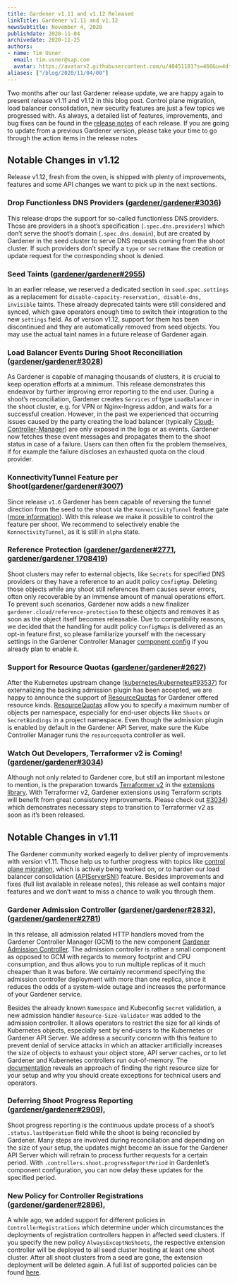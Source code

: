 ```yaml
---
title: Gardener v1.11 and v1.12 Released
linkTitle: Gardener v1.11 and v1.12
newsSubtitle: November 4, 2020
publishdate: 2020-11-04
archivedate: 2020-11-25
authors:
- name: Tim Usner
  email: tim.usner@sap.com
  avatar: https://avatars2.githubusercontent.com/u/40451181?s=460&u=4df34635cf86b924700ef4152ec8462eeaa35721&v=4
aliases: ["/blog/2020/11/04/00"]
---
```


Two months after our last Gardener release update, we are happy again to present release v1.11 and v1.12 in this blog post. Control plane migration, load balancer consolidation, new security features are just a few topics we progressed with. As always, a detailed list of features, improvements, and bug fixes can be found in the [release notes](https://github.com/gardener/gardener/releases) of each release. If you are going to update from a previous Gardener version, please take your time to go through the action items in the release notes.

## Notable Changes in v1.12

Release v1.12, fresh from the oven, is shipped with plenty of improvements, features and some API changes we want to pick up in the next sections. 

### Drop Functionless DNS Providers ([gardener/gardener#3036](https://github.com/gardener/gardener/pull/3036))

This release drops the support for so-called functionless DNS providers. Those are providers in a shoot’s specification (`.spec.dns.providers`) which don’t serve the shoot’s domain (`.spec.dns.domain`), but are created by Gardener in the seed cluster to serve DNS requests coming from the shoot cluster. If such providers don’t specify a `type` or `secretName` the creation or update request for the corresponding shoot is denied.

### Seed Taints ([gardener/gardener#2955](https://github.com/gardener/gardener/pull/2955))

In an earlier release, we reserved a dedicated section in `seed.spec.settings` as a replacement for `disable-capacity-reservation, disable-dns, invisible` taints. These already deprecated taints were still considered and synced, which gave operators enough time to switch their integration to the new `settings` field. As of version v1.12, support for them has been discontinued and they are automatically removed from seed objects. You may use the actual taint names in a future release of Gardener again.

### Load Balancer Events During Shoot Reconciliation ([gardener/gardener#3028](https://github.com/gardener/gardener/pull/3028))

As Gardener is capable of managing thousands of clusters, it is crucial to keep operation efforts at a minimum. This release demonstrates this endeavor by further improving error reporting to the end user. During a shoot’s reconciliation, Gardener creates `Services` of type `LoadBalancer` in the shoot cluster, e.g. for VPN or Nginx-Ingress addon, and waits for a successful creation. However, in the past we experienced that occurring issues caused by  the party creating the load balancer (typically [Cloud-Controller-Manager]( https://kubernetes.io/docs/concepts/architecture/cloud-controller/)) are only exposed in the logs or as events. Gardener now fetches these event messages and propagates them to the shoot status in case of a failure. Users can then often fix the problem themselves, if for example the failure discloses an exhausted quota on the cloud provider.

### KonnectivityTunnel Feature per Shoot([gardener/gardener#3007](https://github.com/gardener/gardener/pull/3007))

Since release `v1.6` Gardener has been capable of reversing the tunnel direction from the seed to the shoot via the `KonnectivityTunnel` feature gate ([more information](https://github.com/gardener/gardener/blob/master/docs/usage/reversed-vpn-tunnel.md)). With this release we make it possible to control the feature per shoot. We recommend to selectively enable the `KonnectivityTunnel`, as it is still in `alpha` state.

### Reference Protection ([gardener/gardener#2771](https://github.com/gardener/gardener/pull/2771), [gardener/gardener 1708419](https://github.com/gardener/gardener/commit/17084191c752c206537b9506b54828f4d723d9b7))

Shoot clusters may refer to external objects, like `Secrets` for specified DNS providers or they have a reference to an audit policy `ConfigMap`. Deleting those objects while any shoot still references them causes sever errors, often only recoverable by an immense amount of manual operations effort. To prevent such scenarios, Gardener now adds a new finalizer `gardener.cloud/reference-protection` to these objects and removes it as soon as the object itself becomes releasable. Due to compatibility reasons, we decided that the handling for audit policy `ConfigMaps` is delivered as an opt-in feature first, so please familiarize yourself with the necessary settings in the Gardener Controller Manager [component config](https://github.com/gardener/gardener/blob/3db1c41726dc5f669e015f294b690d330b55bbf1/example/20-componentconfig-gardener-controller-manager.yaml#L28) if you already plan to enable it.

### Support for Resource Quotas ([gardener/gardener#2627](https://github.com/gardener/gardener/pull/2627))

After the Kubernetes upstream change ([kubernetes/kubernetes#93537](https://github.com/kubernetes/kubernetes/pull/93537)) for externalizing the backing admission plugin has been accepted, we are happy to announce the support of [ResourceQuotas]( https://kubernetes.io/docs/concepts/policy/resource-quotas/) for Gardener offered resource kinds. [ResourceQuotas](https://kubernetes.io/docs/concepts/policy/resource-quotas/) allow you to specify a maximum number of objects per namespace, especially for end-user objects like `Shoots` or `SecretBindings` in a project namespace. Even though the admission plugin is enabled by default in the Gardener API Server, make sure the Kube Controller Manager runs the `resourcequota` controller as well.

### Watch Out Developers, Terraformer v2 is Coming! ([gardener/gardener#3034](https://github.com/gardener/gardener/pull/3034))

Although not only related to Gardener core, but still an important milestone to mention, is the preparation towards [Terraformer v2](https://github.com/gardener/terraformer/pull/48) in the [extensions library](https://github.com/gardener/gardener/tree/master/extensions). With Terraformer v2, Gardener extensions using Terraform scripts will benefit from great consistency improvements. Please check out [#3034](https://github.com/gardener/gardener/pull/3034)) which demonstrates necessary steps to transition to Terraformer v2 as soon as it’s been released.

## Notable Changes in v1.11

The Gardener community worked eagerly to deliver plenty of improvements with version v1.11. Those help us to further progress with topics like [control plane migration]( https://github.com/gardener/gardener/blob/master/docs/proposals/07-shoot-control-plane-migration.md), which is actively being worked on, or to harden our load balancer consolidation ([APIServerSNI](https://github.com/gardener/gardener/blob/master/docs/proposals/08-shoot-apiserver-via-sni.md)) feature.
Besides improvements and fixes (full list available in release notes), this release as well contains major features and we don’t want to miss a chance to walk you through them.

### Gardener Admission Controller ([gardener/gardener#2832](https://github.com/gardener/gardener/pull/2832)), ([gardener/gardener#2781](https://github.com/gardener/gardener/pull/2781))

In this release, all admission related HTTP handlers moved from the Gardener Controller Manager (GCM) to the new component [Gardener Admission Controller]( https://github.com/gardener/gardener/blob/master/docs/concepts/admission-controller.md). The admission controller is rather a small component as opposed to GCM with regards to memory footprint and CPU consumption, and thus allows you to run multiple replicas of it much cheaper than it was before. We certainly recommend specifying the admission controller deployment with more than one replica, since it reduces the odds of a system-wide outage and increases the performance of your Gardener service.

Besides the already known `Namespace` and Kubeconfig `Secret` validation, a new admission handler `Resource-Size-Validator` was added to the admission controller. It allows operators to restrict the size for all kinds of Kubernetes objects, especially sent by end-users to the Kubernetes or Gardener API Server. We address a security concern with this feature to prevent denial of service attacks in which an attacker artificially increases the size of objects to exhaust your object store, API server caches, or to let Gardener and Kubernetes controllers run out-of-memory. The [documentation](https://github.com/gardener/gardener/blob/master/docs/concepts/admission-controller.md#resource-size-validator) reveals an approach of finding the right resource size for your setup and why you should create exceptions for technical users and operators.

### Deferring Shoot Progress Reporting ([gardener/gardener#2909](https://github.com/gardener/gardener/pull/2909)),

Shoot progress reporting is the continuous update process of a shoot’s `.status.lastOperation` field while the shoot is being reconciled by Gardener. Many steps are involved during reconciliation and depending on the size of your setup, the updates might become an issue for the Gardener API Server which will refrain to process further requests for a certain period.
With `.controllers.shoot.progressReportPeriod` in Gardenlet’s component configuration, you can now delay these updates for the specified period.

### New Policy for Controller Registrations ([gardener/gardener#2896](https://github.com/gardener/gardener/pull/2896)),

A while ago, we added support for different policies in `ControllerRegistrations` which determine under which circumstances the deployments of registration controllers happen in affected seed clusters. If you specify the new policy `AlwaysExceptNoShoots`, the respective extension controller will be deployed to all seed cluster hosting at least one shoot cluster. After all shoot clusters from a seed are gone, the extension deployment will be deleted again.
A full list of supported policies can be found [here]( https://github.com/gardener/gardener/blob/master/docs/extensions/controllerregistration.md#deployment-configuration-options).

